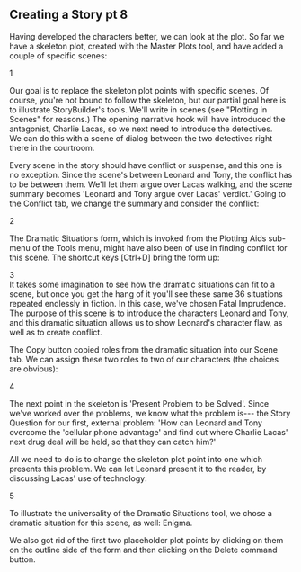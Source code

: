 ## Creating a Story pt 8 ##
Having developed the characters better, we can look at the plot.  So far we have a skeleton plot, created with the Master Plots tool, and have added a couple of specific scenes: <br/>


1 <br/>

Our goal is to replace the skeleton plot points with specific scenes.   Of course, you're not bound to follow the skeleton, but our partial goal here is to illustrate StoryBuilder's tools.  We'll write in scenes (see "Plotting in Scenes" for reasons.)  The opening narrative hook will have introduced the antagonist, Charlie Lacas, so we next need to introduce the detectives.  <br/>
We can do this with a scene of dialog between the two detectives right there in the courtroom.   <br/>

Every  scene in the story should have conflict or suspense, and this one is no exception.  Since the scene's between Leonard and Tony, the conflict has to be between them.  We'll let them argue over Lacas walking, and the scene summary becomes 'Leonard and Tony argue over Lacas' verdict.'  Going to the Conflict tab, we change the summary and consider the conflict: <br/>


2 <br/>


The Dramatic Situations form, which is invoked from the Plotting Aids sub-menu of the Tools menu, might have also been of use in finding conflict for this scene.   The shortcut keys [Ctrl+D] bring the form up: <br/>


3 <br/>
It takes some imagination to see how the dramatic situations can fit to a scene, but once you get the hang of it you'll see these same 36 situations repeated endlessly in fiction.  In this case, we've chosen Fatal Imprudence.  The purpose of this scene is to introduce the characters Leonard and Tony, and this dramatic situation allows us to show Leonard's character flaw, as well as to create conflict.  <br/>

 The Copy button copied roles from the dramatic situation into our Scene tab.  We can assign these two roles to two of our characters (the choices are obvious): <br/>


4 <br/>

The next point in the skeleton is 'Present Problem to be Solved'.   Since we've worked over the problems, we know what the problem is--- the Story Question for our first, external problem: 'How can Leonard and Tony overcome the 'cellular phone advantage' and find out where Charlie Lacas' next drug deal will be held, so that they can catch him?' <br/>

All we need to do is to change the skeleton plot point into one which presents this problem.  We can let Leonard present it to the reader, by discussing Lacas' use of technology: <br/>


5 <br/>

To illustrate the universality of the Dramatic Situations tool, we chose a dramatic situation for this scene, as well: Enigma. <br/>

We also got rid of the first two placeholder plot points by clicking on them on the outline side of the form and then clicking on the Delete command button. <br/>

